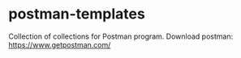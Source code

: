 # postman-templates

Collection of collections for Postman program.
Download postman: https://www.getpostman.com/
